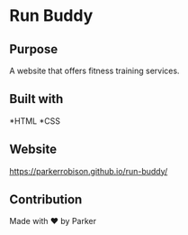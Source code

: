 # Run Buddy

## Purpose
A website that offers fitness training services.

## Built with
*HTML
*CSS

## Website
https://parkerrobison.github.io/run-buddy/

## Contribution
Made with ❤️ by Parker
